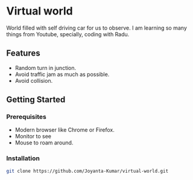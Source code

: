 # Virtual world

World filled with self driving car for us to observe.
I am learning so many things from Youtube, specially, coding with Radu.

## Features

- Random turn in junction.
- Avoid traffic jam as much as possible.
- Avoid collision.

## Getting Started

### Prerequisites

- Modern browser like Chrome or Firefox.
- Monitor to see
- Mouse to roam around.

### Installation

```bash
git clone https://github.com/Joyanta-Kumar/virtual-world.git
```
